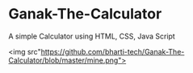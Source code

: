 # Ganak-The-Calculator
A simple Calculator using HTML, CSS, Java Script

<img src"https://github.com/bharti-tech/Ganak-The-Calculator/blob/master/mine.png">
